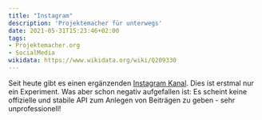 ```yaml
---
title: "Instagram"
description: 'Projektemacher für unterwegs'
date: 2021-05-31T15:23:46+02:00
tags:
- Projektemacher.org
- SocialMedia
wikidata: https://www.wikidata.org/wiki/Q209330
---
```

Seit heute gibt es einen ergänzenden <i class="insta-inline"></i> [Instagram Kanal](https://www.instagram.com/projektemacher/). Dies ist erstmal nur ein Experiment. Was aber schon negativ aufgefallen ist: Es scheint keine offizielle und stabile API zum Anlegen von Beiträgen zu geben - sehr unprofessionell!
